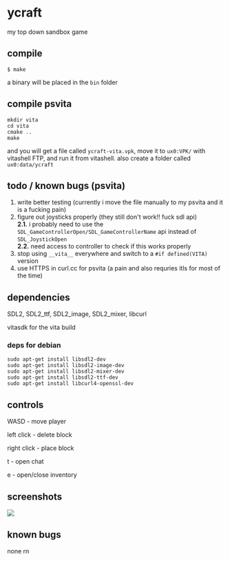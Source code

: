 # ycraft
my top down sandbox game

## compile
```
$ make
```

a binary will be placed in the `bin` folder

## compile psvita
```
mkdir vita
cd vita
cmake ..
make
```
and you will get a file called `ycraft-vita.vpk`, move it to `ux0:VPK/` with vitashell FTP, and run it from vitashell. also create a folder called `ux0:data/ycraft`

## todo / known bugs (psvita) 
1. write better testing (currently i move the file manually to my psvita and it is a fucking pain)
2. figure out joysticks properly (they still don't work!! fuck sdl api)  
**2.1.** i probably need to use the `SDL_GameControllerOpen/SDL_GameControllerName` api instead of `SDL_JoystickOpen`  
**2.2.** need access to controller to check if this works properly  
3. stop using `__vita__` everywhere and switch to a `#if defined(VITA)` version
4. use HTTPS in curl.cc for psvita (a pain and also requries itls for most of the time)

## dependencies
SDL2, SDL2_ttf, SDL2_image, SDL2_mixer, libcurl

vitasdk for the vita build

### deps for debian
```
sudo apt-get install libsdl2-dev
sudo apt-get install libsdl2-image-dev
sudo apt-get install libsdl2-mixer-dev
sudo apt-get install libsdl2-ttf-dev
sudo apt-get install libcurl4-openssl-dev
```

## controls
WASD - move player

left click - delete block

right click - place block

t - open chat

e - open/close inventory

## screenshots
<img src="/img/screenshot.png">

## known bugs
none rn
